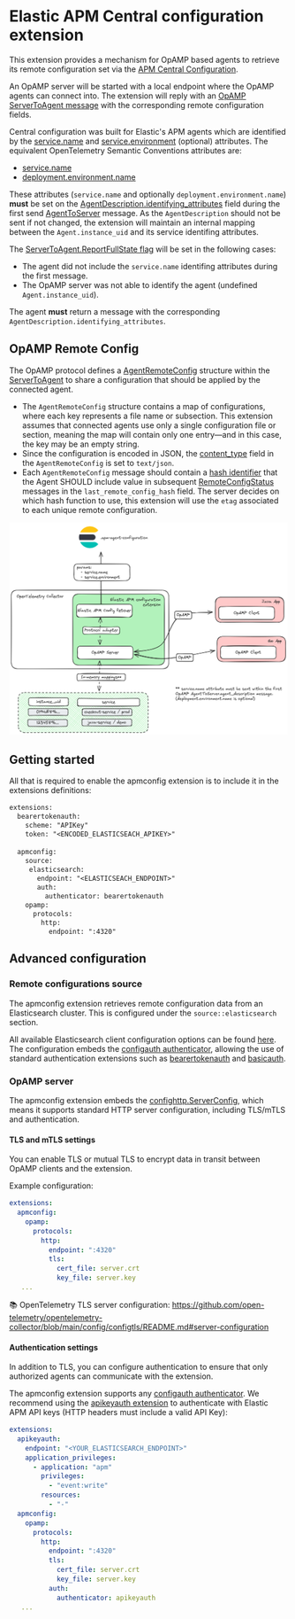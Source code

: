 # Elastic APM Central configuration extension

This extension provides a mechanism for OpAMP based agents to retrieve its
remote configuration set via the [APM Central
Configuration](https://www.elastic.co/guide/en/observability/current/apm-agent-configuration.html).

An OpAMP server will be started with a local endpoint where the OpAMP agents can
connect into. The extension will reply with an [OpAMP ServerToAgent
message](https://github.com/open-telemetry/opamp-spec/blob/main/specification.md#servertoagent-message)
with the corresponding remote configuration fields.

Central configuration was built for Elastic's APM agents which are identified by
the
[service.name](https://www.elastic.co/guide/en/ecs/1.12/ecs-service.html#field-service-name)
and
[service.environment](https://www.elastic.co/guide/en/ecs/1.12/ecs-service.html#field-service-environment)
(optional) attributes. The equivalent OpenTelemetry Semantic Conventions
attributes are:
  - [service.name](https://github.com/open-telemetry/semantic-conventions/blob/v1.32.0/docs/attributes-registry/service.md)
  - [deployment.environment.name](https://github.com/open-telemetry/semantic-conventions/blob/v1.32.0/docs/attributes-registry/deployment.md)

These attributes (`service.name` and optionally `deployment.environment.name`) **must** be set on the
[AgentDescription.identifying_attributes](https://github.com/open-telemetry/opamp-spec/blob/main/specification.md#agentdescriptionidentifying_attributes)
field during the first send
[AgentToServer](https://github.com/open-telemetry/opamp-spec/blob/main/specification.md#agenttoserver-message)
message. As the `AgentDescription` should not be sent if not changed, the
extension will maintain an internal mapping between the `Agent.instance_uid` and
its service identifing attributes.

The [ServerToAgent.ReportFullState
flag](https://github.com/open-telemetry/opamp-spec/blob/main/specification.md#servertoagentflags)
will be set in the following cases:

- The agent did not include the `service.name` identifing attributes during the
first message.
- The OpAMP server was not able to identify the agent (undefined
`Agent.instance_uid`).

The agent **must** return a message with the corresponding
`AgentDescription.identifying_attributes`.

## OpAMP Remote Config

The OpAMP protocol defines a
[AgentRemoteConfig](https://github.com/open-telemetry/opamp-spec/blob/v0.11.0/proto/opamp.proto#L913)
structure within the
[ServerToAgent](https://github.com/open-telemetry/opamp-spec/blob/v0.11.0/proto/opamp.proto#L187)
to share a configuration that should be applied by the connected agent.

- The `AgentRemoteConfig` structure contains a map of configurations, where each
key represents a file name or subsection. This extension assumes that connected
agents use only a single configuration file or section, meaning the map will
contain only one entry—and in this case, the key may be an empty string.
- Since the configuration is encoded in JSON, the
[content_type](https://github.com/open-telemetry/opamp-spec/blob/v0.11.0/proto/opamp.proto#L948C12-L948C24)
field in the `AgentRemoteConfig` is set to `text/json`.
- Each `AgentRemoteConfig` message should contain a [hash
identifier](https://github.com/open-telemetry/opamp-spec/blob/v0.11.0/proto/opamp.proto#L929)
that the Agent SHOULD include value in subsequent
[RemoteConfigStatus](https://github.com/open-telemetry/opamp-spec/blob/v0.11.0/proto/opamp.proto#L751)
messages in the `last_remote_config_hash` field. The server decides on which
hash function to use, this extension will use the `etag` associated to each
unique remote configuration.

![Extension workflow](./extension-workflow.png "Extension workflow")

## Getting started

All that is required to enable the apmconfig extension is to include it in the extensions definitions:

```
extensions:
  bearertokenauth:
    scheme: "APIKey"
    token: "<ENCODED_ELASTICSEACH_APIKEY>"

  apmconfig:
    source:
     elasticsearch:
       endpoint: "<ELASTICSEACH_ENDPOINT>"
       auth:
         authenticator: bearertokenauth
    opamp:
      protocols:
        http:
          endpoint: ":4320"
```


## Advanced configuration

### Remote configurations source

The apmconfig extension retrieves remote configuration data from an Elasticsearch cluster. This is configured under the `source::elasticsearch` section.

All available Elasticsearch client configuration options can be found [here](https://github.com/elastic/opentelemetry-lib/blob/v0.18.0/config/configelasticsearch/configclient.go#L69). The configuration embeds the [configauth authenticator](https://github.com/open-telemetry/opentelemetry-collector/blob/v0.125.0/config/configauth/README.md), allowing the use of standard authentication extensions such as [bearertokenauth](https://github.com/open-telemetry/opentelemetry-collector-contrib/tree/v0.125.0/extension/bearertokenauthextension) and [basicauth](https://github.com/open-telemetry/opentelemetry-collector-contrib/tree/v0.125.0/extension/basicauthextension).

### OpAMP server

The apmconfig extension embeds the [confighttp.ServerConfig](https://github.com/open-telemetry/opentelemetry-collector/blob/v0.125.0/config/confighttp/README.md), which means it supports standard HTTP server configuration, including TLS/mTLS and authentication.

#### TLS and mTLS settings

You can enable TLS or mutual TLS to encrypt data in transit between OpAMP clients and the extension.

Example configuration:

```yaml
extensions:
  apmconfig:
    opamp:
      protocols:
        http:
          endpoint: ":4320"
          tls:
            cert_file: server.crt
            key_file: server.key
   ...
```

📚 OpenTelemetry TLS server configuration:
https://github.com/open-telemetry/opentelemetry-collector/blob/main/config/configtls/README.md#server-configuration

#### Authentication settings

In addition to TLS, you can configure authentication to ensure that only authorized agents can communicate with the extension.

The apmconfig extension supports any [configauth authenticator](https://github.com/open-telemetry/opentelemetry-collector/blob/v0.125.0/config/configauth/README.md). We recommend using the [apikeyauth extension](https://github.com/elastic/opentelemetry-collector-components/tree/main/extension/apikeyauthextension) to authenticate with Elastic APM API keys (HTTP headers must include a valid API Key):

```yaml
extensions:
  apikeyauth:
    endpoint: "<YOUR_ELASTICSEARCH_ENDPOINT>"
    application_privileges:
      - application: "apm"
        privileges:
          - "event:write"
        resources:
          - "-"
  apmconfig:
    opamp:
      protocols:
        http:
          endpoint: ":4320"
          tls:
            cert_file: server.crt
            key_file: server.key
          auth:
            authenticator: apikeyauth
   ...
```
